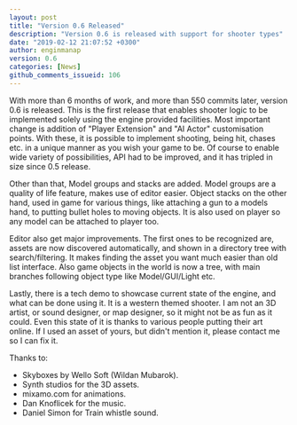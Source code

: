 ```yaml
---
layout: post
title: "Version 0.6 Released"
description: "Version 0.6 is released with support for shooter types"
date: "2019-02-12 21:07:52 +0300"
author: enginmanap
version: 0.6
categories: [News]
github_comments_issueid: 106
---
```



With more than 6 months of work, and more than 550 commits later, version 0.6 is released. This is the first release that enables shooter logic to be implemented solely using the engine provided facilities. Most important change is addition of "Player Extension" and "AI Actor" customisation points. With these, it is possible to implement shooting, being hit, chases etc. in a unique manner as you wish your game to be. Of course to enable wide variety of possibilities, API had to be improved, and it has tripled in size since 0.5 release. 

Other than that, Model groups and stacks are added. Model groups are a quality of life feature, makes use of editor easier. Object stacks on the other hand, used in game for various things, like attaching a gun to a models hand, to putting bullet holes to moving objects. It is also used on player so any model can be attached to player too.

Editor also get major improvements. The first ones to be recognized are, assets are now discovered automatically, and shown in a directory tree with search/filtering. It makes finding the asset you want much easier than old list interface. Also game objects in the world is now a tree, with main branches following object type like Model/GUI/Light etc.

Lastly, there is a tech demo to showcase current state of the engine, and what can be done using it. It is a western themed shooter. I am not an 3D artist, or sound designer, or map designer, so it might not be as fun as it could. Even this state of it is thanks to various people putting their art online. If I used an asset of yours, but didn't mention it, please contact me so I can fix it.

Thanks to:

- Skyboxes by Wello Soft (Wildan Mubarok).
- Synth studios for the 3D assets.
- mixamo.com for animations.
- Dan Knoflicek for the music.
- Daniel Simon for Train whistle sound.